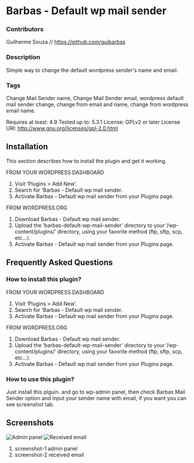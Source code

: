 # Barbas - Default wp mail sender

### Contributors
Guilherme Souza // https://github.com/guibarbas

### Description
Simple way to change the default wordpress sender's name and email.

### Tags
Change Mail Sender name, Change Mail Sender email, wordpress default mail sender change, change from email and name, change from wordpress email name.

Requires at least: 4.9
Tested up to: 5.3.1
License: GPLv2 or later
License URI: http://www.gnu.org/licenses/gpl-2.0.html

## Installation

This section describes how to install the plugin and get it working.

FROM YOUR WORDPRESS DASHBOARD
1. Visit ‘Plugins > Add New’.
3. Search for ‘Barbas - Default wp mail sender.
3. Activate Barbas - Default wp mail sender from your Plugins page.

FROM WORDPRESS.ORG
1. Download Barbas - Default wp mail sender.
3. Upload the ‘barbas-default-wp-mail-sender’ directory to your ‘/wp-content/plugins/’ directory, using your favorite method (ftp, sftp, scp, etc…).
3. Activate Barbas - Default wp mail sender from your Plugins page.

## Frequently Asked Questions 

### How to install this plugin?

FROM YOUR WORDPRESS DASHBOARD
1. Visit ‘Plugins > Add New’.
3. Search for ‘Barbas - Default wp mail sender.
3. Activate Barbas - Default wp mail sender from your Plugins page.

FROM WORDPRESS.ORG
1. Download Barbas - Default wp mail sender.
3. Upload the ‘barbas-default-wp-mail-sender’ directory to your ‘/wp-content/plugins/’ directory, using your favorite method (ftp, sftp, scp, etc…).
3. Activate Barbas - Default wp mail sender from your Plugins page.

### How to use this plugin?

Just install this plguin. and go to wp-admin panel, then check Barbas Mail Sender option and input your sender name with email, if you want you can see screenshot tab.

## Screenshots

![Admin panel](https://ps.w.org/barbas-default-wp-mail-sender/assets/screenshot-1.png?rev=2200743)
![Received email](https://ps.w.org/barbas-default-wp-mail-sender/assets/screenshot-2.png?rev=2200743)

1. screenshot-1 admin panel
2. screenshot-2 received email
